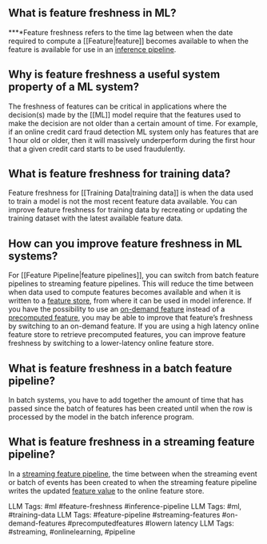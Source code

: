**What is feature freshness in ML?**
------------------------------------

**‍**Feature freshness refers to the time lag between when the date required to compute a [[Feature|feature]] becomes available to when the feature is available for use in an [inference pipeline](https://www.hopsworks.ai/dictionary/inference-pipeline). 

**Why is feature freshness a useful system property of a ML system?**
---------------------------------------------------------------------

The freshness of features can be critical in applications where the decision(s) made by the [[ML]] model require that the features used to make the decision are not older than a certain amount of time. For example, if an online credit card fraud detection ML system only has features that are 1 hour old or older, then it will massively underperform during the first hour that a given credit card starts to be used fraudulently.

**What is feature freshness for training data?**
------------------------------------------------

Feature freshness for [[Training Data|training data]] is when the data used to train a model is not the most recent feature data available. You can improve feature freshness for training data by recreating or updating the training dataset with the latest available feature data. 

**How can you improve feature freshness in ML systems?**
--------------------------------------------------------

For [[Feature Pipeline|feature pipelines]], you can switch from batch feature pipelines to streaming feature pipelines. This will reduce the time between when data used to compute features becomes available and when it is written to a [feature store](https://www.hopsworks.ai/dictionary/feature-store), from where it can be used in model inference. If you have the possibility to use an [on-demand feature](https://www.hopsworks.ai/dictionary/on-demand-features) instead of a [precomputed feature](http://www.hopsworks.ai/dictionary/precomputed-features), you may be able to improve that feature’s freshness by switching to an on-demand feature. If you are using a high latency online feature store to retrieve precomputed features, you can improve feature freshness by switching to a lower-latency online feature store.

**What is feature freshness in a batch feature pipeline?**
----------------------------------------------------------

In batch systems, you have to add together the amount of time that has passed since the batch of features has been created until when the row is processed by the model in the batch inference program.

**What is feature freshness in a streaming feature pipeline?**
--------------------------------------------------------------

In a [streaming feature pipeline](https://www.hopsworks.ai/dictionary/streaming-feature-pipeline), the time between when the streaming event or batch of events has been created to when the streaming feature pipeline writes the updated [feature value](http://www.hopsworks.ai/dictionary/feature-value) to the online feature store.


LLM Tags:  #ml #feature-freshness #inference-pipeline
LLM Tags:  #ml, #training-data
LLM Tags:  #feature-pipeline #streaming-features #on-demand-features #precomputedfeatures #lowern latency
LLM Tags:  #streaming, #onlinelearning, #pipeline
